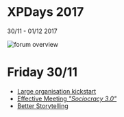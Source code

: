 # XPDays 2017

30/11 - 01/12 2017

![forum overview](https://lh3.googleusercontent.com/_FL7E4vdKYXAJe7kjpjLf8oVsT0KuuVmM9mlkokGJ3yoC9giRrF4-kGKj0wmLennZlBL2wOI0vsS4iP9SLriY4gdi1EvmwtRlsM8YOck28LZcnZRMOegBDq7eNwdrixTjDf7zY4tOwx3cu784q-gFZnP4CUZgvfG2aX60_GBll2mdakiqwbDcTslf2AZwK6VFmKOJOO1Xnuu-JIZU3LrPSo5PQqf7OSxO-VXk7pgiNw5KAAbchmiWPFq1jkMdGcVcuitt6ELyYKwgpcwkb9IFox_CgZiU81Nd30k1y6qbDfHXuJ8Ii4znoKf_bOrjQ-BlhuXPxeFQkpQnMMB2veQAZJS1FHhWIqee7hBoh4ov9Y-V_hC-SG9SGTo2lX9k7noDFIcUh50I3YkQiD_DZ9fV6UCTvGSCtsFe45dLirupuYlV-49YkfHv55Pc5puonDvkBX5mEKocbxlf2yV1Jq2hK9_YyhWK-FZ0gOkQIJbn8iTgrVioMX-uqeyQd6oUzUvm-kmNpJ4hjk9n-Rk01iDtVfOs7OwdqfAJtSXMeCw1QwbnPgcA4H1fzfM97bGd_hO14CF57zw0qt9aFvqXWvcmTWVypNQJ54K7eOMXNgwHMo=w500-h850-no)

# Friday 30/11

* [Large organisation kickstart](large_organisation_kickstart.md)
* [Effective Meeting *"Sociocracy 3.0"*](effective_meeting.md)
* [Better Storytelling](better_storytelling.md)
